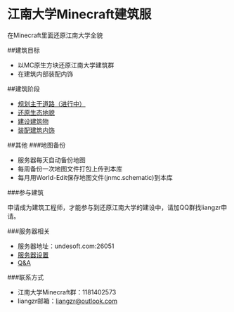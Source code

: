 # 江南大学Minecraft建筑服
在Minecraft里面还原江南大学全貌

##建筑目标

- 以MC原生方块还原江南大学建筑群
- 在建筑内部装配内饰

##建筑阶段

- [规划主干道路（进行中）](step-1-road.md)
- [还原生态地貌](step-2-landform.md)
- [建设建筑物](step-3-construction.md)
- [装配建筑内饰](step-4-ornament.md)

##其他
###地图备份

- 服务器每天自动备份地图
- 每周备份一次地图文件打包上传到本库
- 每月用World-Edit保存地图文件(jnmc.schematic)到本库

###参与建筑

申请成为建筑工程师，才能参与到还原江南大学的建设中，请加QQ群找liangzr申请。

###服务器相关

- 服务器地址：undesoft.com:26051
- [服务器设置](server-properties.md)
- [Q&A](Q&A.md) 

###联系方式

- 江南大学Minecraft群：1181402573
- liangzr邮箱：liangzr@outlook.com



